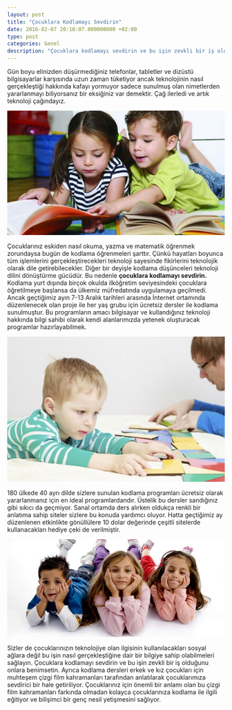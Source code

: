 ```yaml
---
layout: post
title: "Çocuklara Kodlamayı Sevdirin"
date: 2016-02-07 20:18:07.000000000 +02:00
type: post
categories: Genel
description: "Çocuklara kodlamayı sevdirin ve bu işin zevkli bir iş olduğunu"
---
```


Gün boyu elinizden düşürmediğiniz telefonlar, tabletler ve dizüstü bilgisayarlar karşısında uzun zaman tüketiyor ancak teknolojinin nasıl gerçekleştiği hakkında kafayı yormuyor sadece sunulmuş olan nimetlerden yararlanmayı biliyorsanız bir eksiğiniz var demektir. Çağ ilerledi ve artık teknoloji çağındayız.

![cocukgorsel1](/assets/cocukgorsel1.jpg)

Çocuklarınız eskiden nasıl okuma, yazma ve matematik öğrenmek zorundaysa bugün de kodlama öğrenmeleri şarttır. Çünkü hayatları boyunca tüm işlemlerini gerçekleştirecekleri teknoloji sayesinde fikirlerini teknolojik olarak dile getirebilecekler. Diğer bir deyişle kodlama düşünceleri teknoloji dilini dönüştürme gücüdür. Bu nedenle **çocuklara kodlamayı sevdirin.** Kodlama yurt dışında birçok okulda ilköğretim seviyesindeki çocuklara öğretilmeye başlansa da ülkemiz müfredatında uygulamaya geçilmedi. Ancak geçtiğimiz ayın 7-13 Aralık tarihleri arasında İnternet ortamında düzenlenecek olan proje ile her yaş grubu için ücretsiz dersler ile kodlama sunulmuştur. Bu programların amacı bilgisayar ve kullandığınız teknoloji hakkında bilgi sahibi olarak kendi alanlarımızda yetenek oluşturacak programlar hazırlayabilmek.

![cocukgorsel3](/assets/cocukgorsel3.jpg)

180 ülkede 40 ayrı dilde sizlere sunulan kodlama programları ücretsiz olarak yararlanmanız için en ideal programlardandır. Üstelik bu dersler sandığınız gibi sıkıcı da geçmiyor. Sanal ortamda ders alırken oldukça renkli bir anlatıma sahip siteler sizlere bu konuda yardımcı oluyor. Hatta geçtiğimiz ay düzenlenen etkinlikte gönüllülere 10 dolar değerinde çeşitli sitelerde kullanacakları hediye çeki de verilmiştir.

![cocukgorsel2](/assets/cocukgorsel2.jpg)

Sizler de çocuklarınızın teknolojiye olan ilgisinin kullanılacakları sosyal ağlara değil bu işin nasıl gerçekleştiğine dair bir bilgiye sahip olabilmeleri sağlayın. Çocuklara kodlamayı sevdirin ve bu işin zevkli bir iş olduğunu onlara benimsetin. Ayrıca kodlama dersleri erkek ve kız çocukları için muhteşem çizgi film kahramanları tarafından anlatılarak çocuklarımıza sevdirici bir hale getiriliyor. Çocuklarınız için önemli bir anlamı olan bu çizgi film kahramanları farkında olmadan kolayca çocuklarınıza kodlama ile ilgili eğitiyor ve bilişimci bir genç nesil yetişmesini sağlıyor.
